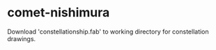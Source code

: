 # comet-nishimura

Download 'constellationship.fab' to working directory for constellation drawings.